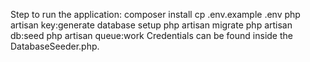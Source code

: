 Step to run the application:
composer install
cp .env.example .env
php artisan key:generate
database setup 
php artisan migrate
php artisan db:seed
php artisan queue:work 
Credentials can be found inside the DatabaseSeeder.php.
